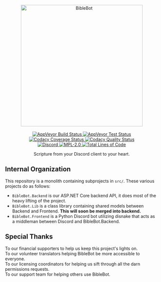 <p align="center">
    <a alt="BibleBot" href="https://biblebot.xyz">
        <img alt="BibleBot" width="400px" src="https://i.imgur.com/JVBY24z.png">
    </a>
    <br>
    <br>
    <a href="https://ci.appveyor.com/project/SeraphimRP/biblebot">
        <img alt="AppVeyor Build Status" src="https://img.shields.io/appveyor/build/SeraphimRP/BibleBot?style=flat-square&logo=appveyor">
    </a>
    <a href="https://ci.appveyor.com/project/SeraphimRP/biblebot/build/tests">
        <img alt="AppVeyor Test Status" src="https://img.shields.io/appveyor/tests/SeraphimRP/BibleBot?style=flat-square&logo=appveyor">
    </a>
    <a href="https://www.codacy.com/gh/BibleBot/BibleBot/dashboard">
        <img alt="Codacy Coverage Status" src="https://img.shields.io/codacy/coverage/0ebeb56c612a4643851d9beb1003a1de?style=flat-square&logo=codacy">
    </a>
    <a href="https://www.codacy.com/gh/BibleBot/BibleBot/dashboard">
        <img alt="Codacy Quality Status" src="https://img.shields.io/codacy/grade/0ebeb56c612a4643851d9beb1003a1de?style=flat-square&logo=codacy">
    </a>
    <br>
    <a alt="Discord" href="https://discord.gg/H7ZyHqE">
        <img alt="Discord" src="https://img.shields.io/discord/362503610006765568?label=discord&style=flat-square">
    </a>
    <a href="https://github.com/BibleBot/BibleBot/blob/master/LICENSE">
        <img alt="MPL-2.0" src="https://img.shields.io/github/license/BibleBot/BibleBot?style=flat-square">
    </a>
    <a href="#">
        <img alt="Total Lines of Code" src="https://img.shields.io/tokei/lines/github/BibleBot/BibleBot?style=flat-square">
    </a>
    <br>
</p>
<p align="center">
    Scripture from your Discord client to your heart.
</p>

## Internal Organization

This repository is a monolith containing subprojects in `src/`. These various projects do as follows:

- `BibleBot.Backend` is our ASP.NET Core backend API, it does most of the heavy lifting of the project.
- `BibleBot.Lib` is a class library containing shared models between Backend and Frontend. **This will soon be merged into backend.**
- `BibleBot.Frontend` is a Python Discord bot utilizing disnake that acts as a middleman between Discord and BibleBot.Backend.

## Special Thanks

To our financial supporters to help us keep this project's lights on.  
To our volunteer translators helping BibleBot be more accessible to everyone.  
To our licensing coordinators for helping us sift through all the darn permissions requests.  
To our support team for helping others use BibleBot.
